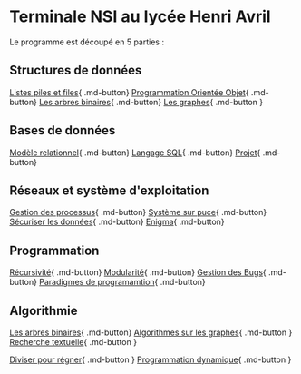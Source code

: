 # Terminale NSI au lycée Henri Avril

Le programme est découpé en 5 parties : 

## Structures de données  

[Listes piles et files](Structure/listes_piles_files.html){ .md-button} [Programmation Orientée Objet](Structure/POO.html){ .md-button} 
[Les arbres binaires](Structure/arbres.html){ .md-button} [Les graphes](Structure/graphes.html){ .md-button } 



## Bases de données  
[Modèle relationnel](BDD/modele_relationnel.html){ .md-button} [Langage SQL](BDD/langageSQL.html){ .md-button} [Projet](BDD/projet_SQL.html){ .md-button}


## Réseaux et système d'exploitation
[Gestion des processus](archi/processus.html){ .md-button} [Système sur puce](archi/soc.html){ .md-button} [Sécuriser les données](archi/crypto.html){ .md-button} [Enigma](archi/enigma.html){ .md-button}

## Programmation
[Récursivité](Programmation/recursivite.html){ .md-button}  [Modularité](Programmation/modularite.html){ .md-button}  [Gestion des Bugs](Programmation/gestion_bug.html){ .md-button}  [Paradigmes de programamtion](Programmation/paradigme_programmation.html){ .md-button} 
 

## Algorithmie

[Les arbres binaires](Algorithmie/arbres.html){ .md-button} [Algorithmes sur les graphes](Algorithmie/parcours_graphe.html){ .md-button }    [Recherche textuelle](Algorithmie/recherche_textuelle.html){ .md-button } 


[Diviser pour régner](Algorithmie/diviser.html){ .md-button } [Programmation dynamique](Algorithmie/programmation_dynamique.html){ .md-button } 
    
 